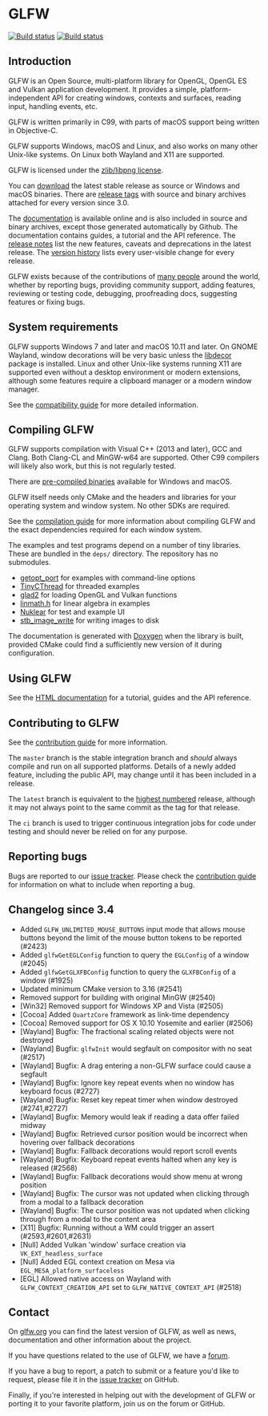 # GLFW

[![Build status](https://github.com/glfw/glfw/actions/workflows/build.yml/badge.svg)](https://github.com/glfw/glfw/actions)
[![Build status](https://ci.appveyor.com/api/projects/status/0kf0ct9831i5l6sp/branch/master?svg=true)](https://ci.appveyor.com/project/elmindreda/glfw)

## Introduction

GLFW is an Open Source, multi-platform library for OpenGL, OpenGL ES and Vulkan
application development.  It provides a simple, platform-independent API for
creating windows, contexts and surfaces, reading input, handling events, etc.

GLFW is written primarily in C99, with parts of macOS support being written in
Objective-C.

GLFW supports Windows, macOS and Linux, and also works on many other Unix-like
systems.  On Linux both Wayland and X11 are supported.

GLFW is licensed under the [zlib/libpng
license](https://www.glfw.org/license.html).

You can [download](https://www.glfw.org/download.html) the latest stable release
as source or Windows and macOS binaries.  There are [release
tags](https://github.com/glfw/glfw/releases) with source and binary archives
attached for every version since 3.0.

The [documentation](https://www.glfw.org/docs/latest/) is available online and is
also included in source and binary archives, except those generated
automatically by Github.  The documentation contains guides, a tutorial and the
API reference.  The [release
notes](https://www.glfw.org/docs/latest/news.html) list the new features,
caveats and deprecations in the latest release.  The [version
history](https://www.glfw.org/changelog.html) lists every user-visible change
for every release.

GLFW exists because of the contributions of [many people](CONTRIBUTORS.md)
around the world, whether by reporting bugs, providing community support, adding
features, reviewing or testing code, debugging, proofreading docs, suggesting
features or fixing bugs.


## System requirements

GLFW supports Windows 7 and later and macOS 10.11 and later.  On GNOME Wayland,
window decorations will be very basic unless the
[libdecor](https://gitlab.freedesktop.org/libdecor/libdecor) package is
installed.  Linux and other Unix-like systems running X11 are supported even
without a desktop environment or modern extensions, although some features
require a clipboard manager or a modern window manager.

See the [compatibility guide](https://www.glfw.org/docs/latest/compat.html)
for more detailed information.


## Compiling GLFW

GLFW supports compilation with Visual C++ (2013 and later), GCC and Clang.  Both
Clang-CL and MinGW-w64 are supported.  Other C99 compilers will likely also
work, but this is not regularly tested.

There are [pre-compiled binaries](https://www.glfw.org/download.html)
available for Windows and macOS.

GLFW itself needs only CMake and the headers and libraries for your operating
system and window system.  No other SDKs are required.

See the [compilation guide](https://www.glfw.org/docs/latest/compile.html) for
more information about compiling GLFW and the exact dependencies required for
each window system.

The examples and test programs depend on a number of tiny libraries.  These are
bundled in the `deps/` directory.  The repository has no submodules.

 - [getopt\_port](https://github.com/kimgr/getopt_port/) for examples
   with command-line options
 - [TinyCThread](https://github.com/tinycthread/tinycthread) for threaded
   examples
 - [glad2](https://github.com/Dav1dde/glad) for loading OpenGL and Vulkan
   functions
 - [linmath.h](https://github.com/datenwolf/linmath.h) for linear algebra in
   examples
 - [Nuklear](https://github.com/Immediate-Mode-UI/Nuklear) for test and example UI
 - [stb\_image\_write](https://github.com/nothings/stb) for writing images to disk

The documentation is generated with [Doxygen](https://doxygen.org/) when the
library is built, provided CMake could find a sufficiently new version of it
during configuration.


## Using GLFW

See the [HTML documentation](https://www.glfw.org/docs/latest/) for a tutorial,
guides and the API reference.


## Contributing to GLFW

See the [contribution
guide](https://github.com/glfw/glfw/blob/master/docs/CONTRIBUTING.md) for
more information.

The `master` branch is the stable integration branch and _should_ always compile
and run on all supported platforms.  Details of a newly added feature,
including the public API, may change until it has been included in a release.

The `latest` branch is equivalent to the [highest numbered](https://semver.org/)
release, although it may not always point to the same commit as the tag for that
release.

The `ci` branch is used to trigger continuous integration jobs for code under
testing and should never be relied on for any purpose.


## Reporting bugs

Bugs are reported to our [issue tracker](https://github.com/glfw/glfw/issues).
Please check the [contribution
guide](https://github.com/glfw/glfw/blob/master/docs/CONTRIBUTING.md) for
information on what to include when reporting a bug.


## Changelog since 3.4

 - Added `GLFW_UNLIMITED_MOUSE_BUTTONS` input mode that allows mouse buttons beyond
   the limit of the mouse button tokens to be reported (#2423)
 - Added `glfwGetEGLConfig` function to query the `EGLConfig` of a window (#2045)
 - Added `glfwGetGLXFBConfig` function to query the `GLXFBConfig` of a window (#1925)
 - Updated minimum CMake version to 3.16 (#2541)
 - Removed support for building with original MinGW (#2540)
 - [Win32] Removed support for Windows XP and Vista (#2505)
 - [Cocoa] Added `QuartzCore` framework as link-time dependency
 - [Cocoa] Removed support for OS X 10.10 Yosemite and earlier (#2506)
 - [Wayland] Bugfix: The fractional scaling related objects were not destroyed
 - [Wayland] Bugfix: `glfwInit` would segfault on compositor with no seat (#2517)
 - [Wayland] Bugfix: A drag entering a non-GLFW surface could cause a segfault
 - [Wayland] Bugfix: Ignore key repeat events when no window has keyboard focus (#2727)
 - [Wayland] Bugfix: Reset key repeat timer when window destroyed (#2741,#2727)
 - [Wayland] Bugfix: Memory would leak if reading a data offer failed midway
 - [Wayland] Bugfix: Retrieved cursor position would be incorrect when hovering over
                     fallback decorations
 - [Wayland] Bugfix: Fallback decorations would report scroll events
 - [Wayland] Bugfix: Keyboard repeat events halted when any key is released (#2568)
 - [Wayland] Bugfix: Fallback decorations would show menu at wrong position
 - [Wayland] Bugfix: The cursor was not updated when clicking through from
   a modal to a fallback decoration
 - [Wayland] Bugfix: The cursor position was not updated when clicking through
   from a modal to the content area
 - [X11] Bugfix: Running without a WM could trigger an assert (#2593,#2601,#2631)
 - [Null] Added Vulkan 'window' surface creation via `VK_EXT_headless_surface`
 - [Null] Added EGL context creation on Mesa via `EGL_MESA_platform_surfaceless`
 - [EGL] Allowed native access on Wayland with `GLFW_CONTEXT_CREATION_API` set to
   `GLFW_NATIVE_CONTEXT_API` (#2518)


## Contact

On [glfw.org](https://www.glfw.org/) you can find the latest version of GLFW, as
well as news, documentation and other information about the project.

If you have questions related to the use of GLFW, we have a
[forum](https://discourse.glfw.org/).

If you have a bug to report, a patch to submit or a feature you'd like to
request, please file it in the
[issue tracker](https://github.com/glfw/glfw/issues) on GitHub.

Finally, if you're interested in helping out with the development of GLFW or
porting it to your favorite platform, join us on the forum or GitHub.

